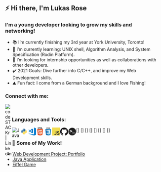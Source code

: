 ## ⚡ Hi there, I'm Lukas Rose

### I'm a young developer looking to grow my skills and networking!
- 📚 I’m currently finishing my 3rd year at York University, Toronto!
- 🌱 I’m currently learning: UNIX shell, Algorithm Analysis, and System Specification (Rodin Platform).
- 👔 I’m looking for internship opportunities as well as collaborations with other developers. 
- ✔️ 2021 Goals: Dive further into C/C++, and improve my Web Development skills.
- ⛰️ Fun fact: I come from a German background and I love Fishing!

### Connect with me:

[<img align="left" alt="codeSTACKr | LinkedIn" width="22px" src="https://cdn.jsdelivr.net/npm/simple-icons@v3/icons/linkedin.svg" />][linkedin]

<br />

### Languages and Tools:

[<img align="left" alt="Java" width="26px" src="https://www.svgrepo.com/show/30521/java.svg" />]
[<img align="left" alt="Deno" width="26px" src="https://raw.githubusercontent.com/github/explore/361e2821e2dea67711cde99c9c40ed357061cf27/topics/python/python.png" />]
[<img align="left" alt="Visual Studio Code" width="26px" src="https://raw.githubusercontent.com/github/explore/80688e429a7d4ef2fca1e82350fe8e3517d3494d/topics/visual-studio-code/visual-studio-code.png" />]
[<img align="left" alt="HTML5" width="26px" src="https://raw.githubusercontent.com/github/explore/80688e429a7d4ef2fca1e82350fe8e3517d3494d/topics/html/html.png" />]
[<img align="left" alt="CSS3" width="26px" src="https://raw.githubusercontent.com/github/explore/80688e429a7d4ef2fca1e82350fe8e3517d3494d/topics/css/css.png" />]
[<img align="left" alt="JavaScript" width="26px" src="https://raw.githubusercontent.com/github/explore/80688e429a7d4ef2fca1e82350fe8e3517d3494d/topics/javascript/javascript.png" />]
[<img align="left" alt="GitHub" width="26px" src="https://raw.githubusercontent.com/github/explore/78df643247d429f6cc873026c0622819ad797942/topics/github/github.png" />]
[<img align="left" alt="HTML5" width="26px" src="https://raw.githubusercontent.com/github/explore/80688e429a7d4ef2fca1e82350fe8e3517d3494d/topics/terminal/terminal.png" />]


### 📕 Some of My Work!
<!-- PROJECTS:START -->
- [Web Development Project: Portfolio](https://www.eecs.yorku.ca/~lukayork/)
- [Java Application](https://github.com/rose-lukas/Venn-Diagram-Application)
- [Eiffel Game](https://github.com/rose-lukas/Eiffel_Game)
<!-- PROJECTS:END -->


[linkedin]: https://www.linkedin.com/in/lukas-rose-2097161a0/


